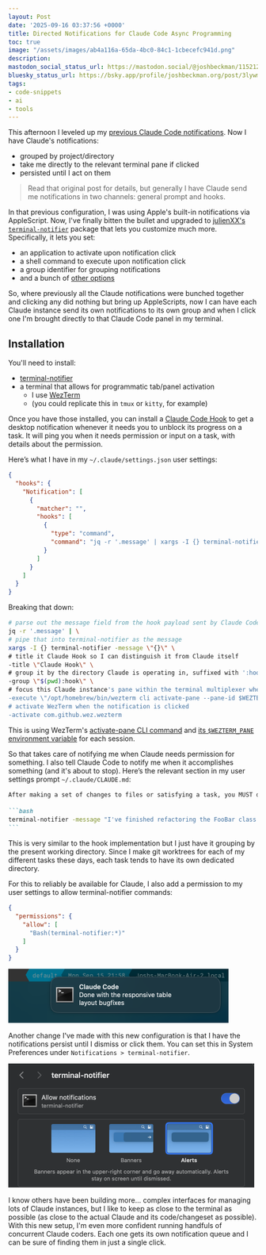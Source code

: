 ```yaml
---
layout: Post
date: '2025-09-16 03:37:56 +0000'
title: Directed Notifications for Claude Code Async Programming
toc: true
image: "/assets/images/ab4a116a-65da-4bc0-84c1-1cbecefc941d.png"
description:
mastodon_social_status_url: https://mastodon.social/@joshbeckman/115212358770048207
bluesky_status_url: https://bsky.app/profile/joshbeckman.org/post/3lywm55jlwj2u
tags:
- code-snippets
- ai
- tools
---
```


This afternoon I leveled up my [previous Claude Code notifications](https://www.joshbeckman.org/blog/practicing/claude-code-notifications-for-async-programming). Now I have Claude's notifications:
- grouped by project/directory
- take me directly to the relevant terminal pane if clicked
- persisted until I act on them

> Read that original post for details, but generally I have Claude send me notifications in two channels: general prompt and hooks. 

In that previous configuration, I was using Apple's built-in notifications via AppleScript. Now, I've finally bitten the bullet and upgraded to [julienXX's `terminal-notifier`](https://github.com/julienXX/terminal-notifier) package that lets you customize much more. Specifically, it lets you set:
- an application to activate upon notification click
- a shell command to execute upon notification click
- a group identifier for grouping notifications
- and a bunch of [other options](https://github.com/julienXX/terminal-notifier?tab=readme-ov-file#options)

So, where previously all the Claude notifications were bunched together and clicking any did nothing but bring up AppleScripts, now I can have each Claude instance send its own notifications to its own group and when I click one I'm brought directly to that Claude Code panel in my terminal.

## Installation

You'll need to install:
- [terminal-notifier](https://github.com/julienXX/terminal-notifier)
- a terminal that allows for programmatic tab/panel activation
  - I use [WezTerm](https://wezterm.org/)
  - (you could replicate this in `tmux` or `kitty`, for example)

Once you have those installed, you can install a [Claude Code Hook](https://docs.anthropic.com/en/docs/claude-code/hooks) to get a desktop notification whenever it needs you to unblock its progress on a task. It will ping you when it needs permission or input on a task, with details about the permission.

Here’s what I have in my `~/.claude/settings.json` user settings:

```json
{
  "hooks": {
    "Notification": [
      {
        "matcher": "",
        "hooks": [
          {
            "type": "command",
            "command": "jq -r '.message' | xargs -I {} terminal-notifier -message \"{}\" -title \"Claude Hook\" -group \"$(pwd):hook\" -execute \"/opt/homebrew/bin/wezterm cli activate-pane --pane-id $WEZTERM_PANE\" -activate com.github.wez.wezterm"
          }
        ]
      }
    ]
  }
}
```

Breaking that down:

```sh
# parse out the message field from the hook payload sent by Claude Code
jq -r '.message' | \
# pipe that into terminal-notifier as the message
xargs -I {} terminal-notifier -message \"{}\" \
# title it Claude Hook so I can distinguish it from Claude itself
-title \"Claude Hook\" \
# group it by the directory Claude is operating in, suffixed with ':hook'
-group \"$(pwd):hook\" \
# focus this Claude instance's pane within the terminal multiplexer when the notification is clicked
-execute \"/opt/homebrew/bin/wezterm cli activate-pane --pane-id $WEZTERM_PANE\" \
# activate WezTerm when the notification is clicked
-activate com.github.wez.wezterm
```

This is using WezTerm's [activate-pane CLI command](https://wezterm.org/cli/cli/activate-pane.html) and [its `$WEZTERM_PANE` environment variable](https://wezterm.org/cli/cli/index.html#:~:text=If%20the%20%24WEZTERM_PANE%20environment%20variable%20is%20set%2C%20it%20will%20be%20used) for each session.

So that takes care of notifying me when Claude needs permission for something. I also tell Claude Code to notify me when it accomplishes something (and it's about to stop). Here’s the relevant section in my user settings prompt `~/.claude/CLAUDE.md`:

````md
After making a set of changes to files or satisfying a task, you MUST display a `terminal-notifier` notification to tell me what's been done. Use a title and a brief descriptive message. Here's an example:

```bash
terminal-notifier -message "I've finished refactoring the FooBar class into smaller methods" -title "Claude Code" -group $PWD -execute "/opt/homebrew/bin/wezterm cli activate-pane --pane-id $WEZTERM_PANE" -activate com.github.wez.wezterm
```
````

This is very similar to the hook implementation but I just have it grouping by the present working directory. Since I make git worktrees for each of my different tasks these days, each task tends to have its own dedicated directory.

For this to reliably be available for Claude, I also add a permission to my user settings to allow terminal-notifier commands:

```json
{
  "permissions": {
    "allow": [
      "Bash(terminal-notifier:*)"
    ]
  }
}
```

<img width="445" height="109" alt="Example Claude notification via terminal-notifier" src="/assets/images/ab4a116a-65da-4bc0-84c1-1cbecefc941d.png" />

Another change I've made with this new configuration is that I have the notifications persist until I dismiss or click them. You can set this in System Preferences under `Notifications > terminal-notifier`.

<img width="497" height="250" alt="Allowing Alerts for terminal-notifier" src="/assets/images/b77aa74c-23bf-41af-9745-ba956aae23f9.png" />

I know others have been building more... complex interfaces for managing lots of Claude instances, but I like to keep as close to the terminal as possible (as close to the actual Claude and its code/changeset as possible). With this new setup, I'm even more confident running handfuls of concurrent Claude coders. Each one gets its own notification queue and I can be sure of finding them in just a single click.
